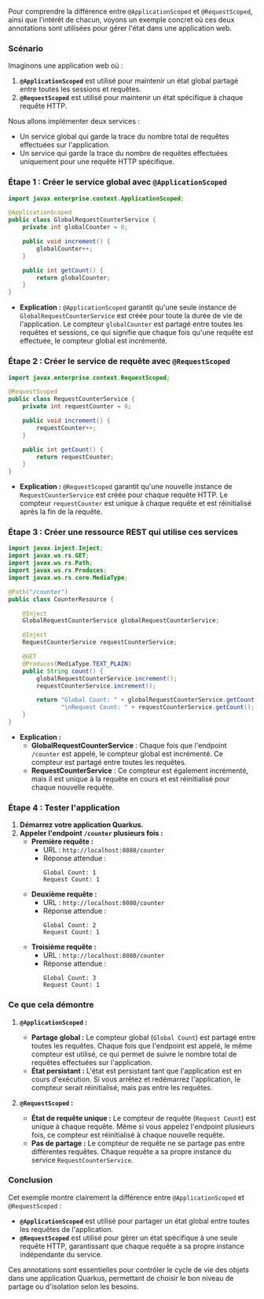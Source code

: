 Pour comprendre la différence entre `@ApplicationScoped` et `@RequestScoped`, ainsi que l'intérêt de chacun, voyons un exemple concret où ces deux annotations sont utilisées pour gérer l'état dans une application web.

### Scénario

Imaginons une application web où :
1. **`@ApplicationScoped`** est utilisé pour maintenir un état global partagé entre toutes les sessions et requêtes.
2. **`@RequestScoped`** est utilisé pour maintenir un état spécifique à chaque requête HTTP.

Nous allons implémenter deux services :
- Un service global qui garde la trace du nombre total de requêtes effectuées sur l'application.
- Un service qui garde la trace du nombre de requêtes effectuées uniquement pour une requête HTTP spécifique.

### Étape 1 : Créer le service global avec `@ApplicationScoped`

```java
import javax.enterprise.context.ApplicationScoped;

@ApplicationScoped
public class GlobalRequestCounterService {
    private int globalCounter = 0;

    public void increment() {
        globalCounter++;
    }

    public int getCount() {
        return globalCounter;
    }
}
```

- **Explication :** `@ApplicationScoped` garantit qu'une seule instance de `GlobalRequestCounterService` est créée pour toute la durée de vie de l'application. Le compteur `globalCounter` est partagé entre toutes les requêtes et sessions, ce qui signifie que chaque fois qu'une requête est effectuée, le compteur global est incrémenté.

### Étape 2 : Créer le service de requête avec `@RequestScoped`

```java
import javax.enterprise.context.RequestScoped;

@RequestScoped
public class RequestCounterService {
    private int requestCounter = 0;

    public void increment() {
        requestCounter++;
    }

    public int getCount() {
        return requestCounter;
    }
}
```

- **Explication :** `@RequestScoped` garantit qu'une nouvelle instance de `RequestCounterService` est créée pour chaque requête HTTP. Le compteur `requestCounter` est unique à chaque requête et est réinitialisé après la fin de la requête.

### Étape 3 : Créer une ressource REST qui utilise ces services

```java
import javax.inject.Inject;
import javax.ws.rs.GET;
import javax.ws.rs.Path;
import javax.ws.rs.Produces;
import javax.ws.rs.core.MediaType;

@Path("/counter")
public class CounterResource {

    @Inject
    GlobalRequestCounterService globalRequestCounterService;

    @Inject
    RequestCounterService requestCounterService;

    @GET
    @Produces(MediaType.TEXT_PLAIN)
    public String count() {
        globalRequestCounterService.increment();
        requestCounterService.increment();

        return "Global Count: " + globalRequestCounterService.getCount() +
               "\nRequest Count: " + requestCounterService.getCount();
    }
}
```

- **Explication :**
  - **GlobalRequestCounterService** : Chaque fois que l'endpoint `/counter` est appelé, le compteur global est incrémenté. Ce compteur est partagé entre toutes les requêtes.
  - **RequestCounterService** : Ce compteur est également incrémenté, mais il est unique à la requête en cours et est réinitialisé pour chaque nouvelle requête.

### Étape 4 : Tester l'application

1. **Démarrez votre application Quarkus.**
2. **Appeler l'endpoint `/counter` plusieurs fois :**
   - **Première requête :**
     - URL : `http://localhost:8080/counter`
     - Réponse attendue :
       ```
       Global Count: 1
       Request Count: 1
       ```
   - **Deuxième requête :**
     - URL : `http://localhost:8080/counter`
     - Réponse attendue :
       ```
       Global Count: 2
       Request Count: 1
       ```
   - **Troisième requête :**
     - URL : `http://localhost:8080/counter`
     - Réponse attendue :
       ```
       Global Count: 3
       Request Count: 1
       ```

### Ce que cela démontre

1. **`@ApplicationScoped` :**
   - **Partage global :** Le compteur global (`Global Count`) est partagé entre toutes les requêtes. Chaque fois que l'endpoint est appelé, le même compteur est utilisé, ce qui permet de suivre le nombre total de requêtes effectuées sur l'application.
   - **État persistant :** L'état est persistant tant que l'application est en cours d'exécution. Si vous arrêtez et redémarrez l'application, le compteur serait réinitialisé, mais pas entre les requêtes.

2. **`@RequestScoped` :**
   - **État de requête unique :** Le compteur de requête (`Request Count`) est unique à chaque requête. Même si vous appelez l'endpoint plusieurs fois, ce compteur est réinitialisé à chaque nouvelle requête.
   - **Pas de partage :** Le compteur de requête ne se partage pas entre différentes requêtes. Chaque requête a sa propre instance du service `RequestCounterService`.

### Conclusion

Cet exemple montre clairement la différence entre `@ApplicationScoped` et `@RequestScoped` :
- **`@ApplicationScoped`** est utilisé pour partager un état global entre toutes les requêtes de l'application.
- **`@RequestScoped`** est utilisé pour gérer un état spécifique à une seule requête HTTP, garantissant que chaque requête a sa propre instance indépendante du service.

Ces annotations sont essentielles pour contrôler le cycle de vie des objets dans une application Quarkus, permettant de choisir le bon niveau de partage ou d'isolation selon les besoins.